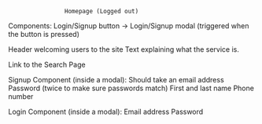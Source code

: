                     Homepage (Logged out)
Components:
Login/Signup button -> Login/Signup modal (triggered when the button is pressed)

Header welcoming users to the site
Text explaining what the service is.

Link to the Search Page

Signup Component (inside a modal):
Should take an email address
Password (twice to make sure passwords match)
First and last name
Phone number

Login Component (inside a modal):
Email address
Password